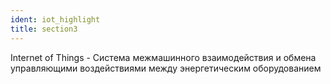 ```yaml
---
ident: iot_highlight
title: section3
---
```


<span class="iot">Internet of Things</span> - Система межмашинного взаимодействия и обмена управляющими воздействиями между энергетическим оборудованием